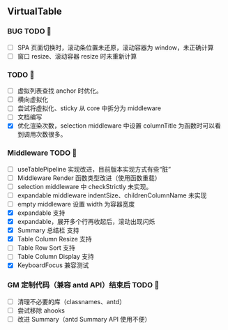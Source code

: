 ## VirtualTable

### BUG TODO 🚧
- [ ] SPA 页面切换时，滚动条位置未还原，滚动容器为 window，未正确计算
- [ ] 窗口 resize、滚动容器 resize 时未重新计算

### TODO 🚧
- [ ] 虚拟列表查找 anchor 时优化。
- [ ] 横向虚拟化
- [ ] 尝试将虚拟化、sticky 从 core 中拆分为 middleware
- [ ] 文档编写
- [x] 优化渲染次数，selection middleware 中设置 columnTitle 为函数时可以看到调用次数很多。

### Middleware TODO 🚧
- [ ] useTablePipeline 实现改进，目前版本实现方式有些“脏”
- [ ] Middleware Render 函数类型改进（使用函数重载）
- [ ] selection middleware 中 checkStrictly 未实现。
- [ ] expandable middleware  indentSize、childrenColumnName 未实现
- [ ] empty middleware 设置 width 为容器宽度
- [x] expandable 支持
- [x] expandable，展开多个行再收起后，滚动出现闪烁
- [x] Summary 总结栏 支持
- [x] Table Column Resize 支持
- [ ] Table Row Sort 支持
- [ ] Table Column Display 支持
- [x] KeyboardFocus 兼容测试

### GM 定制代码（兼容 antd API）结束后 TODO 🚧
- [ ] 清理不必要的库（classnames、antd）
- [ ] 尝试移除 ahooks
- [ ] 改进 Summary（antd Summary API 使用不便）
